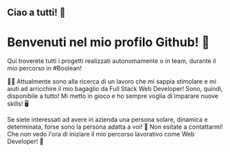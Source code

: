 ## Ciao a tutti! 👋
# Benvenuti nel mio profilo Github! 🥰

Qui troverete tutti i progetti realizzati autonomamente o in team, durante il mio percorso in #Boolean!

🙋‍♀️ Attualmente sono alla ricerca di un lavoro che mi sappia stimolare e mi aiuti ad arricchire il mio bagaglio da Full Stack Web Developer! 
Sono, quindi, disponibile a tutto! Mi metto in gioco e ho sempre voglia di imparare nuove skills! 🖥

Se siete interessati ad avere in azienda una persona solare, dinamica e determinata, forse sono la persona adatta a voi! 🤗
Non esitate a contattarmi! Che non vedo l'ora di iniziare il mio percorso lavorativo come Web Developer! 🚀

<!--
**rachelpatrocinio/rachelpatrocinio** is a ✨ _special_ ✨ repository because its `README.md` (this file) appears on your GitHub profile.

Here are some ideas to get you started:

- 🔭 I’m currently working on ...
- 🌱 I’m currently learning ...
- 👯 I’m looking to collaborate on ...
- 🤔 I’m looking for help with ...
- 💬 Ask me about ...
- 📫 How to reach me: ...
- 😄 Pronouns: ...
- ⚡ Fun fact: ...
-->
